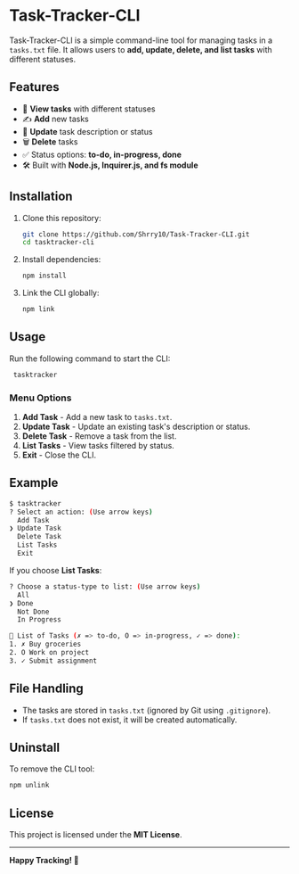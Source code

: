 # Task-Tracker-CLI

Task-Tracker-CLI is a simple command-line tool for managing tasks in a `tasks.txt` file. It allows users to **add, update, delete, and list tasks** with different statuses.

## Features
- 📄 **View tasks** with different statuses
- ✍️ **Add** new tasks
- 🔄 **Update** task description or status
- 🗑️ **Delete** tasks
- ✅ Status options: **to-do, in-progress, done**
- 🛠️ Built with **Node.js, Inquirer.js, and fs module**

## Installation

1. Clone this repository:
   ```sh
   git clone https://github.com/Shrry10/Task-Tracker-CLI.git
   cd tasktracker-cli
   ```

2. Install dependencies:
   ```sh
   npm install
   ```

3. Link the CLI globally:
   ```sh
   npm link
   ```

## Usage

Run the following command to start the CLI:
```sh
 tasktracker
```

### Menu Options

1. **Add Task** - Add a new task to `tasks.txt`.
2. **Update Task** - Update an existing task's description or status.
3. **Delete Task** - Remove a task from the list.
4. **List Tasks** - View tasks filtered by status.
5. **Exit** - Close the CLI.

## Example

```sh
$ tasktracker
? Select an action: (Use arrow keys)
  Add Task
❯ Update Task
  Delete Task
  List Tasks
  Exit
```

If you choose **List Tasks**:
```sh
? Choose a status-type to list: (Use arrow keys)
  All
❯ Done
  Not Done
  In Progress

📌 List of Tasks (✗ => to-do, O => in-progress, ✓ => done):
1. ✗ Buy groceries
2. O Work on project
3. ✓ Submit assignment
```

## File Handling
- The tasks are stored in `tasks.txt` (ignored by Git using `.gitignore`).
- If `tasks.txt` does not exist, it will be created automatically.

## Uninstall
To remove the CLI tool:
```sh
npm unlink
```

## License
This project is licensed under the **MIT License**.

---
**Happy Tracking! 🚀**

